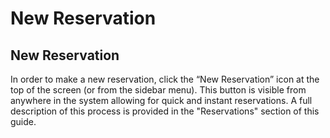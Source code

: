 # New Reservation

## New Reservation

In order to make a new reservation, click the “New Reservation” icon at the top of the screen \(or from the sidebar menu\). This button is visible from anywhere in the system allowing for quick and instant reservations. A full description of this process is provided in the "Reservations" section of this guide.

